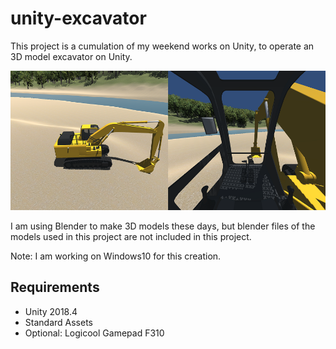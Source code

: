 # unity-excavator

This project is a cumulation of my weekend works on Unity, to operate an 3D model excavator on Unity.


![scene](./scene.png)

I am using Blender to make 3D models these days, but blender files of the models used in this project are not included in this project.

Note: I am working on Windows10 for this creation.

## Requirements

- Unity 2018.4
- Standard Assets
- Optional: Logicool Gamepad F310
